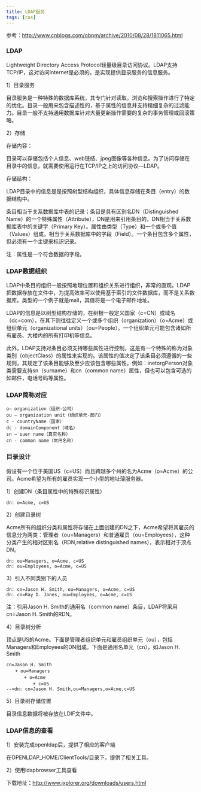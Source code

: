 ```yaml
---
title: LDAP服务
tags: [cas]
---
```


参考：http://www.cnblogs.com/obpm/archive/2010/08/28/1811065.html

### LDAP

Lightweight Directory Access Protocol轻量级目录访问协议。LDAP支持TCP/IP，这对访问Internet是必须的。是实现提供目录服务的信息服务。

1）目录服务

目录服务是一种特殊的数据库系统，其专门针对读取，浏览和搜索操作进行了特定的优化。目录一般用来包含描述性的，基于属性的信息并支持精细复杂的过滤能力。目录一般不支持通用数据库针对大量更新操作需要的复杂的事务管理或回滚策略。

2）存储

存储内容：

目录可以存储包括个人信息、web链结、jpeg图像等各种信息。为了访问存储在目录中的信息，就需要使用运行在TCP/IP之上的访问协议—LDAP。

存储结构：

LDAP目录中的信息是是按照树型结构组织，具体信息存储在条目（entry）的数据结构中。

条目相当于关系数据库中表的记录；条目是具有区别名DN（Distinguished Name）的一个特殊属性（Attribute），DN是用来引用条目的，DN相当于关系数据库表中的关键字（Primary Key）。属性由类型（Type）和一个或多个值（Values）组成，相当于关系数据库中的字段（Field）。一个条目包含多个属性，但必须有一个主键来标识记录。

注：属性是一个符合数据的字段。

### LDAP数据组织

LDAP中条目的组织一般按照地理位置和组织关系进行组织，非常的直观。LDAP把数据存放在文件中，为提高效率可以使用基于索引的文件数据库，而不是关系数据库。类型的一个例子就是mail，其值将是一个电子邮件地址。

LDAP的信息是以树型结构存储的，在树根一般定义国家（c=CN）或域名（dc=com），在其下则往往定义一个或多个组织（organization）（o=Acme）或组织单元（organizational units）（ou=People）。一个组织单元可能包含诸如所有雇员、大楼内的所有打印机等信息。

此外，LDAP支持对条目必须支持哪些属性进行控制，这是有一个特殊的称为对象类别（objectClass）的属性来实现的。该属性的值决定了该条目必须遵循的一些规则，其规定了该条目能够及至少应该包含哪些属性。例如：inetorgPerson对象类需要支持sn（surname）和cn（common name）属性，但也可以包含可选的如邮件，电话号码等属性。

### LDAP简称对应

```
o– organization（组织-公司）
ou – organization unit（组织单元-部门）
c - countryName（国家）
dc - domainComponent（域名）
sn – suer name（真实名称）
cn - common name（常用名称）
```

### 目录设计

假设有一个位于美国US（c=US）而且跨越多个州的名为Acme（o=Acme）的公司。Acme希望为所有的雇员实现一个小型的地址薄服务器。

1）创建DN（条目属性中的特殊标识属性）

```
dn: o=Acme, c=US
```

2）创建目录树

Acme所有的组织分类和属性将存储在上面创建的DN之下，Acme希望将其雇员的信息分为两类：管理者（ou=Managers）和普通雇员（ou=Employees），这种分类产生的相对区别名（RDN,relative distinguished names），表示相对于顶点DN。

```
dn: ou=Managers, o=Acme, c=US
dn: ou=Employees, o=Acme, c=US
```

3）引入不同类别下的人员

```
dn: cn=Jason H. Smith, ou=Managers, o=Acme, c=US
dn: cn=Ray D. Jones, ou=Employees, o=Acme, c=US
```

注：引用Jason H. Smith的通用名（common name）条目，LDAP将采用cn=Jason H. Smith的RDN。

4）目录树分析

顶点是US的Acme。下面是管理者组织单元和雇员组织单元（ou），包括Managers和Employees的DN组成。下面是通用名单元（cn），如Jason H. Smith

```
cn=Jason H. Smith
　　+ ou=Managers
　　　　+ o=Acme
　　　　　　+ c=US
-->dn: cn=Jason H. Smith,ou=Managers,o=Acme,c=US
```

5）目录树存储位置

目录信息数据将被存放在LDIF文件中。

### LDAP信息的查看

1）安装完成openldap后，提供了相应的客户端

在OPENLDAP_HOME/ClientTools/目录下，提供了相关工具。

2）使用ldapbrowser工具查看

下载地址：http://www.jxplorer.org/downloads/users.html